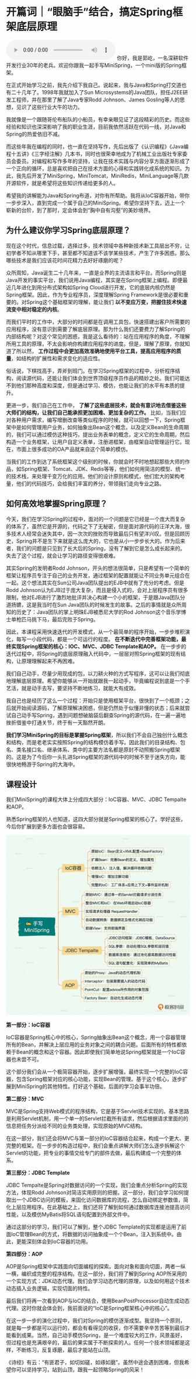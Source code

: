 # 开篇词｜“眼脑手”结合，搞定Spring框架底层原理
<audio src='./开篇词｜“眼脑手”结合，搞定Spring框架底层原理.mp3' controls></audio>
你好，我是郭屹，一名深耕软件开发行业30年的老兵。欢迎你跟我一起手写MiniSpring，一个mini版的Spring框架。

在正式开始学习之前，我先介绍下我自己。说起来，我与Java和Spring打交道也有二十几年了。1998年我就加入了Sun Microsystems的Java团队，担任J2EE研发工程师，并在那里了解了Java专家Rodd Johnson、James Gosling等人的思想，见识了这些行业大牛的功力。

我就像是一个跟随哥伦布船队的小船员，有幸亲眼见证了这段精彩的历史。而这些经验和知识也深深影响了我的职业生涯，目前我依然活跃在代码一线，对Java和Spring的热爱依旧不减。

而这些年我在编程的同时，也一直在坚持写作，先后出版了《认识编程》《Java编程十五讲》《三字经注解》几本书，同时也很荣幸地成为了机械工业出版社专家委员会委员。对编程和写作多年的坚持，让我在技术实践与内容分享方面逐渐形成了一个正向的循环，总是喜欢把自己在技术方面的心得和实践转化成系统的知识。为此，我先后开发了MiniSpring，MiniTomcat，MiniRedis，MiniLanguage等几款开源软件，就是希望将这些知识传递给更多的人。

希望我的讲解能为Java和Spring布道，对你有所帮助。我将从IoC容器开始，带你一步步深入，直到完成一个属于自己的MiniSpring。希望你坚持下去，迈上一个崭新的台阶，到了那时，定会体会到“胸中自有沟壑”的美妙境界。

## 为什么建议你学习Spring底层原理？

现在这个时代，信息过载，选择过多，技术领域中各种新技术新工具层出不穷，让初学者不知从哪里下手，甚至都不知道该不该学某些技术，产生了许多困惑。那么哪些技术是我们应该花时间花精力去好好琢磨的呢？

众所周知，Java诞生二十几年来，一直是业界的主流语言和平台。而Spring则是Java开发的事实平台，我们说用Java编程，其实是在Spring框架上编程。即便最近几年进化到用分布式架构如Spring Cloud进行开发，它的底层内核仍然是Spring框架。因此，作为专业程序员，深度理解Spring Framework是很必要和重要的。对Spring这个基础框架的理解，能让我们 **以不变应万变，把握住技术快速流变中相对稳定的内核**。

而我们平时的工作中，大部分的时间都是在调用工具包，快速搭建出客户所需要的应用程序，没有意识到需要了解底层原理。那为什么我们还要费力了解Spring的内部结构呢？对这个常见的困惑，我是这么看待的：站在应用程序的角度，不理解所用工具的原理，不太会影响你构建应用程序的进度。但是，理解了原理，你就知道了所以然， **工作过程中会更加高效准确地使用平台工具，提高应用程序的质量**，如结构的扩展性和需求变化的适应性。

俗话说，下棋找高手，弄斧到班门。在学习Spring框架的过程中，分析程序结构，阅读源代码，还能让我们体会到世界顶级程序员作品的精妙之处。我们可能达不到他们那种高度和深度，但是通过学习、模仿，也能让我们的水平有本质的提升。

更进一步，我们自己在工作中， **了解了这些底层技术，就会有意识地去借鉴这些大师们的结构，让我们自己能承担更加困难、更加复杂的工作。** 比如，当我们应对各种用户需求，编写增删改查等类似程序的时候，就可以回想一下，Spring框架中是如何管理用户业务，如何抽象出Bean这个概念，以及定义Bean的生命周期的，我们可以通过模仿这种技巧，提出业务表单的概念，定义它的生命周期，然后构造一个业务框架，让用户自定义表单，注册进框架，由框架自动管理运行它。现在，市面上很多成功的OA产品就来自这个简单的模仿。

当我们的工作到达了系统框架这个级别的时候，你就会时不时地想起那些大师的作品，如Spring框架、Tomcat、JDK、Redis等等，他们如何用简洁的模型、统一的技术栈，来处理千变万化的应用。他们的设计原则和模式，他们宏大的架构考量，他们的代码技巧，会给我们丰富的养分，带领我们走向专业之路。

## 如何高效地掌握Spring原理？

今天，我们在学习Spring的过程中，面对的一个问题是它已经是一个庞大而复杂的体系了，虽然它是开源的，代码之下了无秘密，但是面对源代码的汪洋大海，很多技术人经常会迷失其中，因一次次的挫败而导致最后只有望洋兴叹。但是回顾历史，Spring并不是生下来就是这么庞大的，它也是从小一步步长大的。作为后来者，我们的问题是只见到了长大后的Spring，没有了解到它是怎么成长起来的。失去了这个过程，就会让学习的路径变得很艰难。

其实Spring的发明者Rodd Johnson，开头的想法很简单，只是希望有一个简单的框架让程序员专注于自己的业务开发，通过框架的配置就能让不同业务单元组合在一起。这个想法其实在Sun公司Java团队提出的EJB中就有了充分的考虑。但是Rodd Johnson认为EJB过于庞大复杂，而且是侵入式的，会对上层程序员有很多限制，他对EJB进行了激烈地批评并决心构建一个小的框架，于是跟Java团队分道扬镳，这是我当时在Sun Java团队的时候发生的故事。之后的事情就是众所周知的历史了：Java团队的掌上明珠EJB被悉尼大学的Rod Johnson这个音乐学博士单枪匹马挑下马，最后完败于Spring。

因此，本课程采用快速迭代的开发模式，从一个最简单的程序开始，一步步堆积演化，每写一小段代码，都是一个可运行的程度。 **在不断迭代中完善框架功能，最终实现Spring框架的核心：IOC、MVC、JDBC Template和AOP。** 在一步步的迭代过程中，将Spring的底层原理融入代码中，一层层对照Spring框架的现有结构，让原理理解起来不再困难。

我们自己动手，尽量少用现成的包，以刀耕火种的方式写程序，这可以让我们彻底地理解底层原理。希望你能够从一开始就跟我一起动手，毕竟编程说到底是一个手艺活，就是动手去写，要坚持不断地练习，就能大有成效。

我自己也是经历了这么一个过程：开始只是使用框架平台，很快到了一个瓶颈；之后就开始阅读源码，了解原理解决困惑，但是仍然处于似懂非懂的状态；后来就尝试自己动手写Spring，遇到问题想破脑袋后翻查Spring的源代码，在一遍一遍地挫折借鉴中打通关节，终于有一天豁然开朗。

**我们学习MiniSpring的目标是掌握Spring框架**，所以我们不会自己独创什么概念和结构，而是老老实实按照Spring的结构模仿着手写。因此我们的目录结构、包名、类名接口名、继承体系、类中的主要方法名都是原封不动照搬Spring框架的。这是为了今后你一头扎进Spring框架的源代码中的时候不至于迷失方向，能很快地畅游于Spring的大海中。

## 课程设计

我们MiniSpring的课程大体上分成四大部分：IoC容器、MVC、JDBC Tempalte和AOP。

熟悉Spring框架的人也知道，这四大部分就是Spring框架的核心了。学好这些，今后你扩展到更多方面也会很容易。

![图片](images/638756/b869b5b84170e42be1c45e5e47e453b0.jpg)

**第一部分：IoC容器**

IoC容器是Spring核心中的核心，Spring抽象出Bean这个概念，用一个容器管理所有的Bean，并解决上层应用的业务对象之间的耦合问题。后面所有的特性都依赖于Bean的概念和这个容器。因此即使我们简单地说Spring框架就是一个IoC容器也未尝不可。

这个部分我们会从一个极简容器开始，逐步扩展增强，最终实现一个完整的IoC容器，包含Spring框架对应的核心功能，实现Bean的管理。基于这个核心，逐步扩展到MiniSpring的其他特性。打好这个基础，后面的学习会事半功倍。

**第二部分：MVC**

MVC是Spring支持Web模式的程序结构，它是基于Servlet技术实现的。基本思路是利用Servlet机制，用一个单一的Servlet拦截所有请求，然后根据请求里面的的信息把任务分派给不同的业务类处理，实现原始的MVC结构。

在这一部分，我们还会将MVC与第一部分的IoC容器结合起来，构成一个更大、更完整的框架。在一步步的构造过程中，我们会重点讲解大师们怎么逐步拆解这个Servlet的功能，把专业的事情交给专门的部件去做，最后构建成一个完整的体系。

**第三部分：JDBC Template**

JDBC Tempalte是Spring对数据访问的一个实现，我们会重点分析Spring的实现方法，体现Rodd Johnson对简洁实用原则的把握。这一部分，我们会学习如何提取出一个JDBC访问的模板，来固化访问数据库的流程，怎么自动绑定参数值，简化上层应用程序。在此基础之上，我们还将了解到如何通过数据库连接池提高访问性能，以及模仿MyBatis将SQL语句配置到外部文件中。

通过这部分的学习，我们可以了解到，整个JDBC Template的实现都是运用了前面IoC管理Bean的方式，将数据的访问抽象成一个个Bean，注入到系统中。由此，更能深刻体会到IoC容器的功用。

**第四部分：AOP**

AOP是Spring框架中实践面向切面编程的探索。面向对象和面向切面，两者一纵一横，编织成完整的程序结构。在这一部分，我们将了解到Spring AOP所采用的一个实现方式：JDK动态代理。我们会学习动态代理的原理，以及如何用这个技术动态插入业务逻辑，实现切面的特性。

最后我们将再一次看到AOP与IoC的结合，使用BeanPostProcessor自动生成动态代理。这时你就会体会到，我前面说的“IoC是Spring框架核心中的核心”。

在这一步一步的演化过程中，我们对Spring的模仿逐渐成型。我坚持一个原则，就是每一步都是可以运行的，都会有看得见的收获，你不需要辛辛苦苦等到最后才能看到成果。当然，自己动手模仿Spring，是一个难度较大的工作，风景虽好，但过程也是充满艰辛的，最后的果实属于不断探索的人。任何一个技术领域都是这样，不断练习，反复琢磨，最后才能站在山顶。

《诗经》有云：“有匪君子，如切如磋，如琢如磨”。虽然中途会遇到困难，但我希望你可以坚持学习，站到山顶，跟我一起领略Spring的风采！